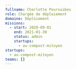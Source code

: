 ```yaml
---
fullname: Charlotte Poursuibes
role: Chargée de déploiement
domaine: Déploiement
missions:
  - start: 2020-09-01
    end: 2021-01-30
    status: admin
    startups:
      - au-compost-mitoyen
startups:
  - au-compost-mitoyen
teams: []
---
```

